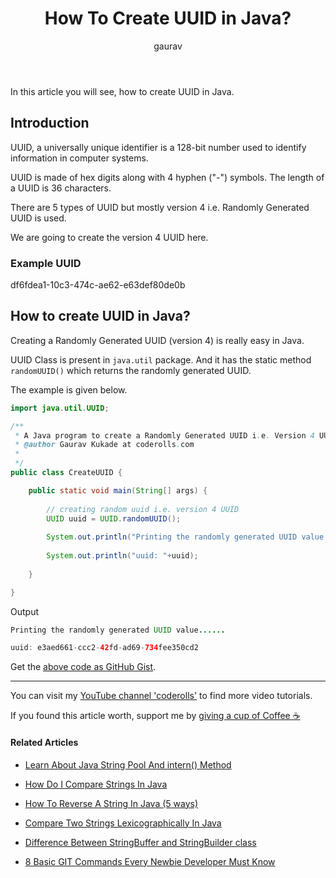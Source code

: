 ﻿---
layout: post
title: "How To Create UUID in Java?"
author: gaurav
image: assets/images/2020-12-23/create-uuid-in-java.webp
categories: [ Java, Core Java, String]
description: "In this article you will see, how to create UUID in Java."
featured: true
hidden: true
---

In this article you will see, how to create UUID in Java.

## Introduction

UUID, a universally unique identifier is a 128-bit number used to identify information in computer systems.

UUID is made of hex digits along with 4 hyphen ("-") symbols. The length of a UUID is 36 characters.

There are 5 types of UUID but mostly version 4 i.e. Randomly Generated UUID is used.

We are going to create the version 4 UUID here.

### Example UUID

df6fdea1-10c3-474c-ae62-e63def80de0b

## How to create UUID in Java?

Creating a Randomly Generated UUID (version 4) is really easy in Java.

UUID Class is present in  `java.util` package. And it has the static method `randomUUID()` which returns the randomly generated UUID.

The example is given below.

```java
import java.util.UUID;

/**
 * A Java program to create a Randomly Generated UUID i.e. Version 4 UUID
 * @author Gaurav Kukade at coderolls.com
 *
 */
public class CreateUUID {

	public static void main(String[] args) {
		
		// creating random uuid i.e. version 4 UUID
		UUID uuid = UUID.randomUUID();
		
		System.out.println("Printing the randomly generated UUID value......\n");
		
		System.out.println("uuid: "+uuid);
		
	}

}

```
Output
```java
Printing the randomly generated UUID value......

uuid: e3aed661-ccc2-42fd-ad69-734fee350cd2

```

Get the [above code as GitHub Gist](https://gist.github.com/gauravkukade/395f314c549969bd300d72c7e032dbcb).

--------

You can visit my [YouTube channel 'coderolls'](https://www.youtube.com/channel/UCl31HHUdQbSHOQfc9L-wo3w?view_as=subscriber?sub_confirmation=1) to find more video tutorials.

If you found this article worth, support me by  [giving a cup of Coffee ☕](https://www.paypal.me/GauravKukade)

#### Related Articles

-   [Learn About Java String Pool And intern() Method](https://coderolls.com/java-string-pool-and-intern-method/)
-   [How Do I Compare Strings In Java](https://coderolls.com/compare-strings-in-java/)
-   [How To Reverse A String In Java (5 ways)](https://coderolls.com/reverse-a-string-in-java/)
-   [Compare Two Strings Lexicographically In Java](https://coderolls.com/compare-two-strings-lexicographically-in-java/)
-  [Difference Between StringBuffer and StringBuilder class](https://coderolls.com/difference-between-stringbuffer-and-stringbuilder/)

- [8 Basic GIT Commands Every Newbie Developer Must Know](https://coderolls.com/basic-git-commands/)
